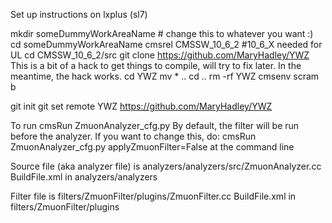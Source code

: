 Set up instructions on lxplus (sl7)

mkdir someDummyWorkAreaName # change this to whatever you want :)
cd someDummyWorkAreaName
cmsrel CMSSW_10_6_2 #10_6_X needed for UL
cd CMSSW_10_6_2/src
git clone https://github.com/MaryHadley/YWZ
This is a bit of a hack to get things to compile, will try to fix later. In the meantime, the hack works.
cd YWZ
mv * ..
cd ..
rm -rf YWZ
cmsenv
scram b

git init
git set remote YWZ https://github.com/MaryHadley/YWZ

To run
cmsRun ZmuonAnalyzer_cfg.py
By default, the filter will be run before the analyzer. If you want to change this, do:
cmsRun ZmuonAnalyzer_cfg.py applyZmuonFilter=False at the command line

Source file (aka analyzer file) is analyzers/analyzers/src/ZmuonAnalyzer.cc
BuildFile.xml in analyzers/analyzers

Filter file is filters/ZmuonFilter/plugins/ZmuonFilter.cc
BuildFile.xml in filters/ZmuonFilter/plugins


